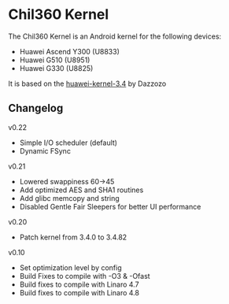  
Chil360 Kernel
==============

The Chil360 Kernel is an Android kernel for the following devices:
* Huawei Ascend Y300 (U8833)
* Huawei G510 (U8951)
* Huawei G330 (U8825)

It is based on the [huawei-kernel-3.4] by Dazzozo

Changelog
---------
v0.22
* Simple I/O scheduler (default)
* Dynamic FSync

v0.21
* Lowered swappiness 60->45
* Add optimized AES and SHA1 routines
* Add glibc memcopy and string
* Disabled Gentle Fair Sleepers for better UI performance 

v0.20
* Patch kernel from 3.4.0 to 3.4.82

v0.10
* Set optimization level by config
* Build Fixes to compile with -O3 & -Ofast
* Build fixes to compile with Linaro 4.7
* Build fixes to compile with Linaro 4.8

[huawei-kernel-3.4]:https://github.com/Dazzozo/huawei-kernel-3.4
